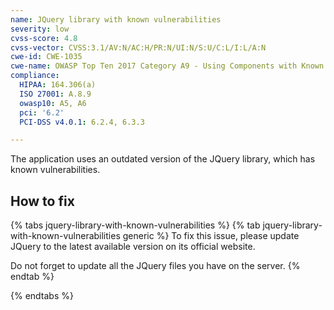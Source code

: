 ```yaml
---
name: JQuery library with known vulnerabilities
severity: low
cvss-score: 4.8
cvss-vector: CVSS:3.1/AV:N/AC:H/PR:N/UI:N/S:U/C:L/I:L/A:N
cwe-id: CWE-1035
cwe-name: OWASP Top Ten 2017 Category A9 - Using Components with Known Vulnerabilities
compliance:
  HIPAA: 164.306(a)
  ISO 27001: A.8.9
  owasp10: A5, A6
  pci: '6.2'
  PCI-DSS v4.0.1: 6.2.4, 6.3.3

---            
```


The application uses an outdated version of the JQuery library, which has known vulnerabilities.

## How to fix

{% tabs jquery-library-with-known-vulnerabilities %}
{% tab jquery-library-with-known-vulnerabilities generic %}
To fix this issue, please update JQuery to the latest available version on its official website.

Do not forget to update all the JQuery files you have on the server.
{% endtab %}

{% endtabs %}
